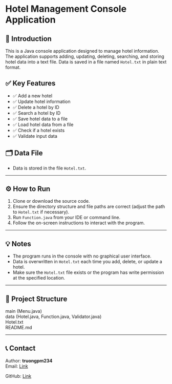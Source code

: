 # Hotel Management Console Application

## 📌 Introduction

This is a Java console application designed to manage hotel information. The application supports adding, updating, deleting, searching, and storing hotel data into a text file. Data is saved in a file named `Hotel.txt` in plain text format.

## ✅ Key Features

- ✅ Add a new hotel  
- ✅ Update hotel information  
- ✅ Delete a hotel by ID  
- ✅ Search a hotel by ID  
- ✅ Save hotel data to a file  
- ✅ Load hotel data from a file  
- ✅ Check if a hotel exists  
- ✅ Validate input data  

## 🗂️ Data File

- Data is stored in the file `Hotel.txt`.
___

## ⚙️ How to Run

1. Clone or download the source code.  
2. Ensure the directory structure and file paths are correct (adjust the path to `Hotel.txt` if necessary).  
3. Run `Function.java` from your IDE or command line.  
4. Follow the on-screen instructions to interact with the program.
___

## 💡 Notes

- The program runs in the console with no graphical user interface.  
- Data is overwritten in `Hotel.txt` each time you add, delete, or update a hotel.  
- Make sure the `Hotel.txt` file exists or the program has write permission at the specified location.
___

## 📁 Project Structure
main (Menu.java) <br>
data (Hotel.java,  Function.java, Validator.java) <br>
Hotel.txt<br>
README.md
___

## 📞 Contact

Author: **truongpm234**  
Email: [Link](phamminhtruong2032004@gmail.com)

GitHub: [Link](https://github.com/truongpm234)
